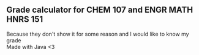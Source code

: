 ## Grade calculator for CHEM 107 and ENGR MATH HNRS 151
Because they don't show it for some reason and I would like to know my grade</br>
Made with Java <3
